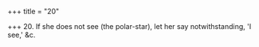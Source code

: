 +++
title = "20"

+++
20. If she does not see (the polar-star), let her say notwithstanding, 'I see,' &c.
